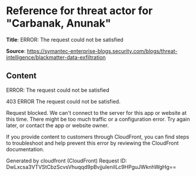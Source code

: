 # Reference for threat actor for "Carbanak, Anunak"

**Title**: ERROR: The request could not be satisfied

**Source**: https://symantec-enterprise-blogs.security.com/blogs/threat-intelligence/blackmatter-data-exfiltration

## Content


ERROR: The request could not be satisfied

403 ERROR
The request could not be satisfied.

Request blocked.
We can't connect to the server for this app or website at this time. There might be too much traffic or a configuration error. Try again later, or contact the app or website owner.

If you provide content to customers through CloudFront, you can find steps to troubleshoot and help prevent this error by reviewing the CloudFront documentation.



Generated by cloudfront (CloudFront)
Request ID: DwLxcsa3VTVStCbzScvsVhuqqd9pBvjjuIeniILc9HPguJWknhWgHg==




